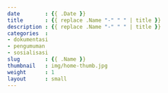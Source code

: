 ```yaml
---
date        : {{ .Date }}
title       : {{ replace .Name "-" " " | title }}
description : {{ replace .Name "-" " " | title }}
categories  :
- dokumentasi
- pengumuman
- sosialisasi
slug        : {{ .Name }}
thumbnail   : img/home-thumb.jpg
weight      : 1
layout      : small
---
```

